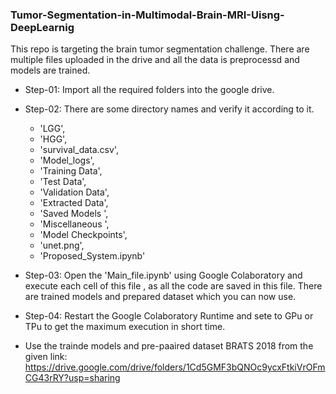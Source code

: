 ### Tumor-Segmentation-in-Multimodal-Brain-MRI-Uisng-DeepLearnig
This repo is targeting the brain tumor segmentation challenge.
There are multiple files uploaded in the drive and all the data is preprocessd and models are trained. 
- Step-01:
	Import all the required folders into the google drive.

- Step-02:
	There are some directory names and verify it according to it. 
	- 'LGG',
 	- 'HGG',
 	- 'survival_data.csv',
 	- 'Model_logs',
 	- 'Training Data',
 	- 'Test Data',
 	- 'Validation Data',
 	- 'Extracted Data',
 	- 'Saved Models ',
 	- 'Miscellaneous ',
 	- 'Model Checkpoints',
 	- 'unet.png',
 	- 'Proposed_System.ipynb'
- Step-03:
	Open the 'Main_file.ipynb' using Google Colaboratory and execute each cell of this file , as all the code are saved in this file.
	There are trained models and prepared dataset which you can now use.
- Step-04:
	Restart the Google Colaboratory Runtime and sete to GPu or TPu to get the maximum execution in short time. 

- Use the trainde models and pre-paaired dataset BRATS 2018 from the given link:
  https://drive.google.com/drive/folders/1Cd5GMF3bQNOc9ycxFtkiVrOFmCG43rRY?usp=sharing
